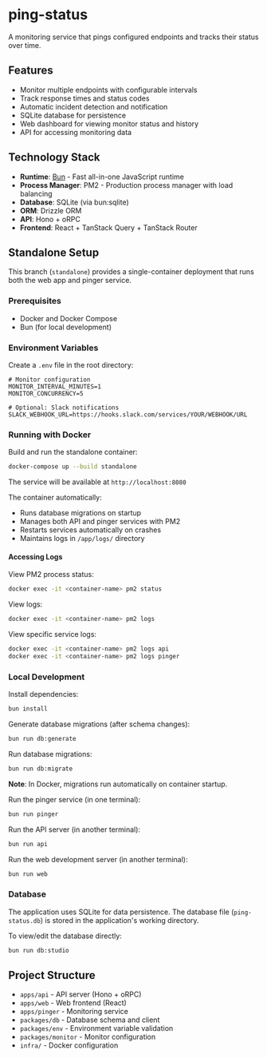 # ping-status

A monitoring service that pings configured endpoints and tracks their status over time.

## Features

- Monitor multiple endpoints with configurable intervals
- Track response times and status codes
- Automatic incident detection and notification
- SQLite database for persistence
- Web dashboard for viewing monitor status and history
- API for accessing monitoring data

## Technology Stack

- **Runtime**: [Bun](https://bun.com) - Fast all-in-one JavaScript runtime
- **Process Manager**: PM2 - Production process manager with load balancing
- **Database**: SQLite (via bun:sqlite)
- **ORM**: Drizzle ORM
- **API**: Hono + oRPC
- **Frontend**: React + TanStack Query + TanStack Router

## Standalone Setup

This branch (`standalone`) provides a single-container deployment that runs both the web app and pinger service.

### Prerequisites

- Docker and Docker Compose
- Bun (for local development)

### Environment Variables

Create a `.env` file in the root directory:

```env
# Monitor configuration
MONITOR_INTERVAL_MINUTES=1
MONITOR_CONCURRENCY=5

# Optional: Slack notifications
SLACK_WEBHOOK_URL=https://hooks.slack.com/services/YOUR/WEBHOOK/URL
```

### Running with Docker

Build and run the standalone container:

```bash
docker-compose up --build standalone
```

The service will be available at `http://localhost:8080`

The container automatically:
- Runs database migrations on startup
- Manages both API and pinger services with PM2
- Restarts services automatically on crashes
- Maintains logs in `/app/logs/` directory

#### Accessing Logs

View PM2 process status:

```bash
docker exec -it <container-name> pm2 status
```

View logs:

```bash
docker exec -it <container-name> pm2 logs
```

View specific service logs:

```bash
docker exec -it <container-name> pm2 logs api
docker exec -it <container-name> pm2 logs pinger
```

### Local Development

Install dependencies:

```bash
bun install
```

Generate database migrations (after schema changes):

```bash
bun run db:generate
```

Run database migrations:

```bash
bun run db:migrate
```

**Note**: In Docker, migrations run automatically on container startup.

Run the pinger service (in one terminal):

```bash
bun run pinger
```

Run the API server (in another terminal):

```bash
bun run api
```

Run the web development server (in another terminal):

```bash
bun run web
```

### Database

The application uses SQLite for data persistence. The database file (`ping-status.db`) is stored in the application's working directory.

To view/edit the database directly:

```bash
bun run db:studio
```

## Project Structure

- `apps/api` - API server (Hono + oRPC)
- `apps/web` - Web frontend (React)
- `apps/pinger` - Monitoring service
- `packages/db` - Database schema and client
- `packages/env` - Environment variable validation
- `packages/monitor` - Monitor configuration
- `infra/` - Docker configuration
